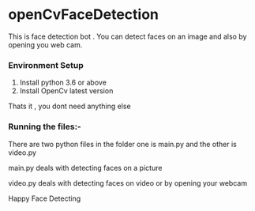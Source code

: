 # openCvFaceDetection

<p>This is face detection bot . You can detect faces on an image and also by opening you web cam.</p>

<h3>Environment Setup</h3>
<ol>
  <li>Install python 3.6 or above</li>
  <li>Install OpenCv latest version</li>
</ol>

<p>Thats it , you dont need anything else</p>

<h3>Running the files:-</h3>
<p>There are two python files in the folder one is main.py and the other is video.py</p>
<p>main.py deals with detecting faces on a picture</p>
<p>video.py deals with detecting faces on video or by opening your webcam</p>

<p>Happy Face Detecting</p>
